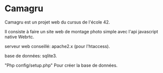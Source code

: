 # Camagru

Camagru est un projet web du cursus de l'école 42.

Il consiste à faire un site web de montage photo simple avec l'api javascript native Webrtc.

serveur web conseillé:  apache2.x (pour l'htaccess).

base de données: sqlite3.

"Php config/setup.php" Pour créer la base de données.
